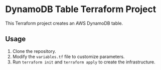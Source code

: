 # DynamoDB Table Terraform Project

This Terraform project creates an AWS DynamoDB table.

## Usage

1. Clone the repository.
2. Modify the `variables.tf` file to customize parameters.
3. Run `terraform init` and `terraform apply` to create the infrastructure.

